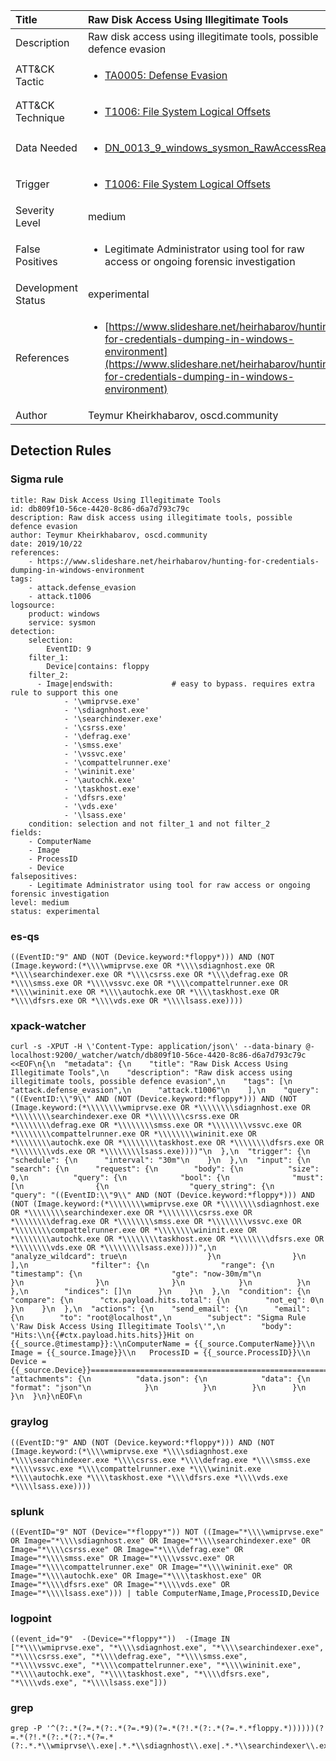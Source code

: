 | Title                | Raw Disk Access Using Illegitimate Tools                                                                                                                                                 |
|:---------------------|:------------------------------------------------------------------------------------------------------------------------------------------------------------|
| Description          | Raw disk access using illegitimate tools, possible defence evasion                                                                                                                                           |
| ATT&amp;CK Tactic    |  <ul><li>[TA0005: Defense Evasion](https://attack.mitre.org/tactics/TA0005)</li></ul>  |
| ATT&amp;CK Technique | <ul><li>[T1006: File System Logical Offsets](https://attack.mitre.org/techniques/T1006)</li></ul>  |
| Data Needed          | <ul><li>[DN_0013_9_windows_sysmon_RawAccessRead](../Data_Needed/DN_0013_9_windows_sysmon_RawAccessRead.md)</li></ul>  |
| Trigger              | <ul><li>[T1006: File System Logical Offsets](../Triggers/T1006.md)</li></ul>  |
| Severity Level       | medium |
| False Positives      | <ul><li>Legitimate Administrator using tool for raw access or ongoing forensic investigation</li></ul>  |
| Development Status   | experimental |
| References           | <ul><li>[https://www.slideshare.net/heirhabarov/hunting-for-credentials-dumping-in-windows-environment](https://www.slideshare.net/heirhabarov/hunting-for-credentials-dumping-in-windows-environment)</li></ul>  |
| Author               | Teymur Kheirkhabarov, oscd.community |


## Detection Rules

### Sigma rule

```
title: Raw Disk Access Using Illegitimate Tools
id: db809f10-56ce-4420-8c86-d6a7d793c79c
description: Raw disk access using illegitimate tools, possible defence evasion
author: Teymur Kheirkhabarov, oscd.community
date: 2019/10/22
references:
    - https://www.slideshare.net/heirhabarov/hunting-for-credentials-dumping-in-windows-environment
tags:
    - attack.defense_evasion
    - attack.t1006
logsource:
    product: windows
    service: sysmon
detection:
    selection:
        EventID: 9
    filter_1:
        Device|contains: floppy
    filter_2:
      - Image|endswith:             # easy to bypass. requires extra rule to support this one
            - '\wmiprvse.exe'
            - '\sdiagnhost.exe'
            - '\searchindexer.exe'
            - '\csrss.exe'
            - '\defrag.exe'
            - '\smss.exe'
            - '\vssvc.exe'
            - '\compattelrunner.exe'
            - '\wininit.exe'
            - '\autochk.exe'
            - '\taskhost.exe'
            - '\dfsrs.exe'
            - '\vds.exe'
            - '\lsass.exe'
    condition: selection and not filter_1 and not filter_2
fields:
    - ComputerName
    - Image
    - ProcessID
    - Device
falsepositives:
    - Legitimate Administrator using tool for raw access or ongoing forensic investigation
level: medium
status: experimental

```





### es-qs
    
```
((EventID:"9" AND (NOT (Device.keyword:*floppy*))) AND (NOT (Image.keyword:(*\\\\wmiprvse.exe OR *\\\\sdiagnhost.exe OR *\\\\searchindexer.exe OR *\\\\csrss.exe OR *\\\\defrag.exe OR *\\\\smss.exe OR *\\\\vssvc.exe OR *\\\\compattelrunner.exe OR *\\\\wininit.exe OR *\\\\autochk.exe OR *\\\\taskhost.exe OR *\\\\dfsrs.exe OR *\\\\vds.exe OR *\\\\lsass.exe))))
```


### xpack-watcher
    
```
curl -s -XPUT -H \'Content-Type: application/json\' --data-binary @- localhost:9200/_watcher/watch/db809f10-56ce-4420-8c86-d6a7d793c79c <<EOF\n{\n  "metadata": {\n    "title": "Raw Disk Access Using Illegitimate Tools",\n    "description": "Raw disk access using illegitimate tools, possible defence evasion",\n    "tags": [\n      "attack.defense_evasion",\n      "attack.t1006"\n    ],\n    "query": "((EventID:\\"9\\" AND (NOT (Device.keyword:*floppy*))) AND (NOT (Image.keyword:(*\\\\\\\\wmiprvse.exe OR *\\\\\\\\sdiagnhost.exe OR *\\\\\\\\searchindexer.exe OR *\\\\\\\\csrss.exe OR *\\\\\\\\defrag.exe OR *\\\\\\\\smss.exe OR *\\\\\\\\vssvc.exe OR *\\\\\\\\compattelrunner.exe OR *\\\\\\\\wininit.exe OR *\\\\\\\\autochk.exe OR *\\\\\\\\taskhost.exe OR *\\\\\\\\dfsrs.exe OR *\\\\\\\\vds.exe OR *\\\\\\\\lsass.exe))))"\n  },\n  "trigger": {\n    "schedule": {\n      "interval": "30m"\n    }\n  },\n  "input": {\n    "search": {\n      "request": {\n        "body": {\n          "size": 0,\n          "query": {\n            "bool": {\n              "must": [\n                {\n                  "query_string": {\n                    "query": "((EventID:\\"9\\" AND (NOT (Device.keyword:*floppy*))) AND (NOT (Image.keyword:(*\\\\\\\\wmiprvse.exe OR *\\\\\\\\sdiagnhost.exe OR *\\\\\\\\searchindexer.exe OR *\\\\\\\\csrss.exe OR *\\\\\\\\defrag.exe OR *\\\\\\\\smss.exe OR *\\\\\\\\vssvc.exe OR *\\\\\\\\compattelrunner.exe OR *\\\\\\\\wininit.exe OR *\\\\\\\\autochk.exe OR *\\\\\\\\taskhost.exe OR *\\\\\\\\dfsrs.exe OR *\\\\\\\\vds.exe OR *\\\\\\\\lsass.exe))))",\n                    "analyze_wildcard": true\n                  }\n                }\n              ],\n              "filter": {\n                "range": {\n                  "timestamp": {\n                    "gte": "now-30m/m"\n                  }\n                }\n              }\n            }\n          }\n        },\n        "indices": []\n      }\n    }\n  },\n  "condition": {\n    "compare": {\n      "ctx.payload.hits.total": {\n        "not_eq": 0\n      }\n    }\n  },\n  "actions": {\n    "send_email": {\n      "email": {\n        "to": "root@localhost",\n        "subject": "Sigma Rule \'Raw Disk Access Using Illegitimate Tools\'",\n        "body": "Hits:\\n{{#ctx.payload.hits.hits}}Hit on {{_source.@timestamp}}:\\nComputerName = {{_source.ComputerName}}\\n       Image = {{_source.Image}}\\n   ProcessID = {{_source.ProcessID}}\\n      Device = {{_source.Device}}================================================================================\\n{{/ctx.payload.hits.hits}}",\n        "attachments": {\n          "data.json": {\n            "data": {\n              "format": "json"\n            }\n          }\n        }\n      }\n    }\n  }\n}\nEOF\n
```


### graylog
    
```
((EventID:"9" AND (NOT (Device.keyword:*floppy*))) AND (NOT (Image.keyword:(*\\\\wmiprvse.exe *\\\\sdiagnhost.exe *\\\\searchindexer.exe *\\\\csrss.exe *\\\\defrag.exe *\\\\smss.exe *\\\\vssvc.exe *\\\\compattelrunner.exe *\\\\wininit.exe *\\\\autochk.exe *\\\\taskhost.exe *\\\\dfsrs.exe *\\\\vds.exe *\\\\lsass.exe))))
```


### splunk
    
```
((EventID="9" NOT (Device="*floppy*")) NOT ((Image="*\\\\wmiprvse.exe" OR Image="*\\\\sdiagnhost.exe" OR Image="*\\\\searchindexer.exe" OR Image="*\\\\csrss.exe" OR Image="*\\\\defrag.exe" OR Image="*\\\\smss.exe" OR Image="*\\\\vssvc.exe" OR Image="*\\\\compattelrunner.exe" OR Image="*\\\\wininit.exe" OR Image="*\\\\autochk.exe" OR Image="*\\\\taskhost.exe" OR Image="*\\\\dfsrs.exe" OR Image="*\\\\vds.exe" OR Image="*\\\\lsass.exe"))) | table ComputerName,Image,ProcessID,Device
```


### logpoint
    
```
((event_id="9"  -(Device="*floppy*"))  -(Image IN ["*\\\\wmiprvse.exe", "*\\\\sdiagnhost.exe", "*\\\\searchindexer.exe", "*\\\\csrss.exe", "*\\\\defrag.exe", "*\\\\smss.exe", "*\\\\vssvc.exe", "*\\\\compattelrunner.exe", "*\\\\wininit.exe", "*\\\\autochk.exe", "*\\\\taskhost.exe", "*\\\\dfsrs.exe", "*\\\\vds.exe", "*\\\\lsass.exe"]))
```


### grep
    
```
grep -P '^(?:.*(?=.*(?:.*(?=.*9)(?=.*(?!.*(?:.*(?=.*.*floppy.*))))))(?=.*(?!.*(?:.*(?:.*(?=.*(?:.*.*\\wmiprvse\\.exe|.*.*\\sdiagnhost\\.exe|.*.*\\searchindexer\\.exe|.*.*\\csrss\\.exe|.*.*\\defrag\\.exe|.*.*\\smss\\.exe|.*.*\\vssvc\\.exe|.*.*\\compattelrunner\\.exe|.*.*\\wininit\\.exe|.*.*\\autochk\\.exe|.*.*\\taskhost\\.exe|.*.*\\dfsrs\\.exe|.*.*\\vds\\.exe|.*.*\\lsass\\.exe)))))))'
```



